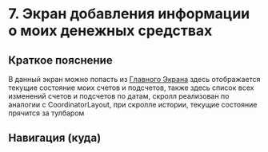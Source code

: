 # 7. Экран добавления информации о моих денежных средствах

## Краткое пояснение

В данный экран можно попасть из [Главного Экрана](screen_2_main.md) здесь отображается текущие
состояние моих счетов и подсчетов, также здесь список всех изменений счетов и подсчетов по датам,
скролл реализован по аналогии с CoordinatorLayout, при скролле истории, текущие состояние прячится
за тулбаром



## Навигация (куда)

